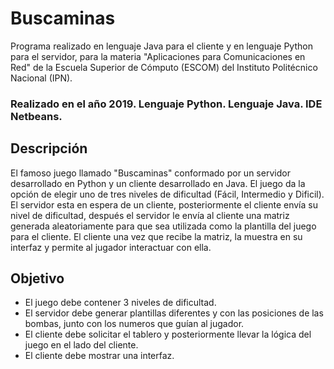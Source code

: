 # Buscaminas
Programa realizado en lenguaje Java para el cliente y en lenguaje Python para el servidor, para la materia "Aplicaciones para Comunicaciones en Red" de la Escuela Superior de Cómputo (ESCOM) del Instituto Politécnico Nacional (IPN).

### Realizado en el año 2019. Lenguaje Python. Lenguaje Java. IDE Netbeans.

## Descripción
El famoso juego llamado "Buscaminas" conformado por un servidor desarrollado en Python y un cliente desarrollado en Java. El juego da la opción de elegir uno de tres niveles de dificultad (Fácil, Intermedio y Dificil). El servidor esta en espera de un cliente, posteriormente el cliente envía su nivel de dificultad, después el servidor le envía al cliente una matriz generada aleatoriamente para que sea utilizada como la plantilla del juego para el cliente. El cliente una vez que recibe la matriz, la muestra en su interfaz y permite al jugador interactuar con ella.

## Objetivo
- El juego debe contener 3 niveles de dificultad.
- El servidor debe generar plantillas diferentes y con las posiciones de las bombas, junto con los numeros que guían al jugador.
- El cliente debe solicitar el tablero y posteriormente llevar la lógica del juego en el lado del cliente.
- El cliente debe mostrar una interfaz.
